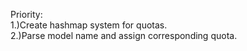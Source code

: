 Priority:  
1.)Create hashmap system for quotas.  
2.)Parse model name and assign corresponding quota.